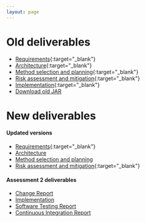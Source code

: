 ```yaml
---
layout: page
---
```

# Old deliverables

* [Requirements](https://drive.google.com/file/d/13Ezz459QZCra6dokAPOjuMoTT8DW5V9_/view?usp=sharing){:target="_blank"}
* [Architecture](https://drive.google.com/file/d/12Whhi5dkQiU8APDu7JkwLXUyk2Q_D4KK/view?usp=sharing){:target="_blank"}
* [Method selection and planning](https://drive.google.com/file/d/1HP_dv3_5lvPuiF415PJS6Lu_a-LWTDor/view?usp=sharing){:target="_blank"}
* [Risk assessment and mitigation](https://drive.google.com/file/d/1eCC2ABpep8g-EFAt7limJfUIO1BEVUyO/view?usp=sharing){:target="_blank"}
* [Implementation](https://drive.google.com/file/d/1Sx6-PGUjayIjhAnKuHO-_FkzpLBfJIMH/view?usp=sharing){:target="_blank"}
* [Download old JAR](https://github.com/lakhanmankani/eng1-t32-auber/releases/download/1.0/Auber-eng1-t32.jar)

# New deliverables

#### Updated versions
* [Requirements](../deliverables/Req2.pdf){:target="_blank"}
* [Architecture]()
* [Method selection and planning]()
* [Risk assessment and mitigation](../deliverables/Risk2.pdf){:target="_blank"}

#### Assessment 2 deliverables
* [Change Report]()
* [Implementation]()
* [Software Testing Report]()
* [Continuous Integration Report]()
